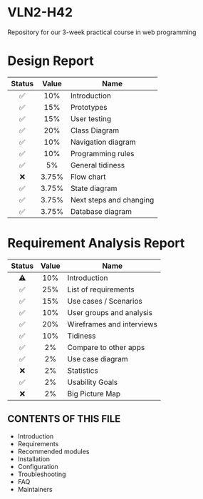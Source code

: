 # VLN2-H42
Repository for our 3-week practical course in web programming

# Design Report
| Status | Value | Name |
|  :---:   |  :---:  |  --- |
| ✅ | 10% | Introduction |
| ✅ | 15% | Prototypes |
| ✅ | 15% | User testing |
| ✅ | 20% | Class Diagram |
| ✅ | 10% | Navigation diagram |
| ✅ | 10% | Programming rules |
| ✅ | 5% | General tidiness |
| ❌ | 3.75% | Flow chart |
| ✅ | 3.75% | State diagram |
| ✅ | 3.75% | Next steps and changing |
| ✅ | 3.75% | Database diagram |

# Requirement Analysis Report
| Status | Value | Name |
|  :---:   |  :---:  |  --- |
| ⚠️ | 10% | Introduction |
| ✅ | 25% | List of requirements |
| ✅ | 15% | Use cases / Scenarios |
| ✅ | 10% | User groups and analysis |
| ✅ | 20% | Wireframes and interviews |
| ✅ | 10% | Tidiness |
| ✅ | 2% | Compare to other apps |
| ✅ | 2% | Use case diagram |
| ❌ | 2% | Statistics |
| ✅ | 2% | Usability Goals |
| ❌ | 2% | Big Picture Map |


CONTENTS OF THIS FILE
---------------------

 * Introduction
 * Requirements
 * Recommended modules
 * Installation
 * Configuration
 * Troubleshooting
 * FAQ
 * Maintainers

 